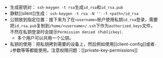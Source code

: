 - 生成密钥对：
`ssh-keygen -t rsa`生成`id_rsa`和`id_rsa.pub`
- 静默[[silent]]生成：
`ssh-keygen -t rsa -N '' -f <path>/id_rsa`
- 公钥放到指定位置：接下来为了在`<username>`账户使用私钥`id_rsa`登录，需要把`id_rsa.pub`复制到`/home/<username>/.ssh`下作为`authorized_keys`文件，不然在私钥登录时会提示`Permission denied (Publickey)`.
  - 多个用户可以共用一个公钥。
- 私钥的使用：把私钥拷到需要的设备上，然后例如使用[[client-config]]或者`-i`参数等等都能使用。注意权限问题：[[private-key-permissions]]